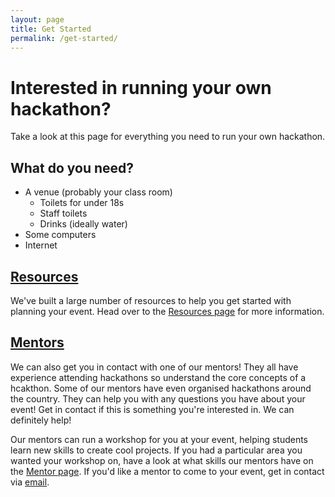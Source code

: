 ```yaml
---
layout: page
title: Get Started
permalink: /get-started/
---
```

# Interested in running your own hackathon?

Take a look at this page for everything you need to run your own hackathon.

## What do you need?

- A venue (probably your class room)
    - Toilets for under 18s
    - Staff toilets
    - Drinks (ideally water)
- Some computers
- Internet

## [Resources](/resources/)

We've built a large number of resources to help you get started with planning your event. Head over to the [Resources page](/resources/) for more information.

## [Mentors](/mentors/)

We can also get you in contact with one of our mentors! They all have experience attending hackathons so understand the core concepts of a hcakthon. Some of our mentors have even organised hackathons around the country. They can help you with any questions you have about your event!  Get in contact if this is something you're interested in. We can definitely help!

Our mentors can run a workshop for you at your event, helping students learn new skills to create cool projects. If you had a particular area you wanted your workshop on, have a look at what skills our mentors have on the [Mentor page](/mentor/). If you'd like a mentor to come to your event, get in contact via [email](mailto:contact@hackthonsforschools.com).
